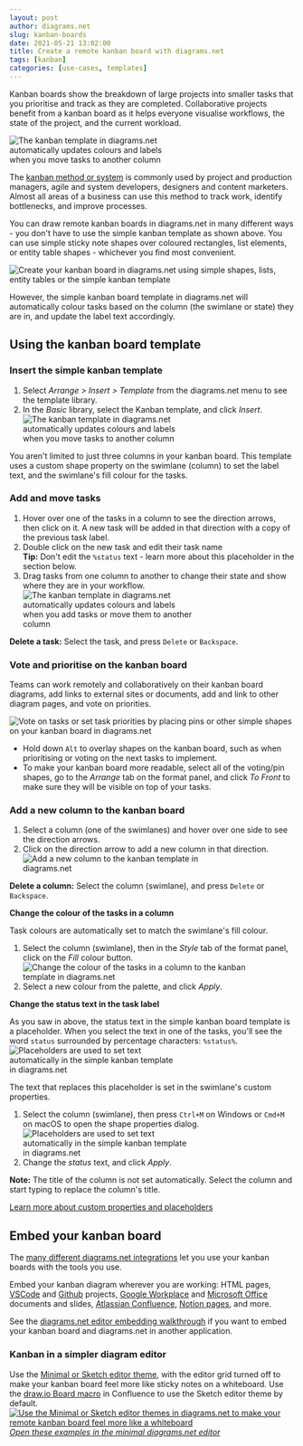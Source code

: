 ```yaml
---
layout: post
author: diagrams.net
slug: kanban-boards
date: 2021-05-21 13:02:00
title: Create a remote kanban board with diagrams.net
tags: [kanban]
categories: [use-cases, templates]
---
```


Kanban boards show the breakdown of large projects into smaller tasks that you prioritise and track as they are completed. Collaborative projects benefit from a kanban board as it helps everyone visualise workflows, the state of the project, and the current workload.

<img src="/assets/img/blog/kanban-template-example.png" style="width=100%;max-width:300px;height:auto;"  alt="The kanban template in diagrams.net automatically updates colours and labels when you move tasks to another column">

The [kanban method or system](https://en.wikipedia.org/wiki/Kanban) is commonly used by project and production managers, agile and system developers, designers and content marketers. Almost all areas of a business can use this method to track work, identify bottlenecks, and improve processes. 

You can draw remote kanban boards in diagrams.net in many different ways - you don't have to use the simple kanban template as shown above. You can use simple sticky note shapes over coloured rectangles, list elements, or entity table shapes - whichever you find most convenient. 

<img src="/assets/img/blog/kanban-template-alternatives.png" style="width=100%;max-width:600px;height:auto;"  alt="Create your kanban board in diagrams.net using simple shapes, lists, entity tables or the simple kanban template">

However, the simple kanban board template in diagrams.net will automatically colour tasks based on the column (the swimlane or state) they are in, and update the label text accordingly. 

## Using the kanban board template

### Insert the simple kanban template

1. Select _Arrange > Insert > Template_ from the diagrams.net menu to see the template library. 
2. In the _Basic_ library, select the Kanban template, and click _Insert_. 
<br /><img src="/assets/img/blog/kanban-template-insert.png" style="width=100%;max-width:300px;height:auto;"  alt="The kanban template in diagrams.net automatically updates colours and labels when you move tasks to another column">

You aren't limited to just three columns in your kanban board. This template uses a custom shape property on the swimlane (column) to set the label text, and the swimlane's fill colour for the tasks.

### Add and move tasks

1. Hover over one of the tasks in a column to see the direction arrows, then click on it. A new task will be added in that direction with a copy of the previous task label. 
2. Double click on the new task and edit their task name 
<br />**Tip:** Don't edit the ``%status`` text - learn more about this placeholder in the section below. 
3. Drag tasks from one column to another to change their state and show where they are in your workflow.
<br /><img src="/assets/img/blog/kanban-template-use.gif" style="width=100%;max-width:300px;height:auto;"  alt="The kanban template in diagrams.net automatically updates colours and labels when you add tasks or move them to another column">

**Delete a task:** Select the task, and press ``Delete`` or ``Backspace``.

### Vote and prioritise on the kanban board

Teams can work remotely and collaboratively on their kanban board diagrams, add links to external sites or documents, add and link to other diagram pages, and vote on priorities.

<img src="/assets/img/blog/kanban-template-vote.png" style="width=100%;max-width:500px;height:auto;"  alt="Vote on tasks or set task priorities by placing pins or other simple shapes on your kanban board in diagrams.net">

* Hold down ``Alt`` to overlay shapes on the kanban board, such as when prioritising or voting on the next tasks to implement.
* To make your kanban board more readable, select all of the voting/pin shapes, go to the _Arrange_ tab on the format panel, and click _To Front_ to make sure they will be visible on top of your tasks.


### Add a new column to the kanban board

1. Select a column (one of the swimlanes) and hover over one side to see the direction arrows.
2. Click on the direction arrow to add a new column in that direction.
<br /><img src="/assets/img/blog/kanban-template-add-column.gif" style="width=100%;max-width:400px;height:auto;"  alt="Add a new column to the kanban template in diagrams.net">

**Delete a column:** Select the column (swimlane), and press ``Delete`` or ``Backspace``.

**Change the colour of the tasks in a column**

Task colours are automatically set to match the swimlane's fill colour.

1. Select the column (swimlane), then in the _Style_ tab of the format panel, click on the _Fill_ colour button.
<br /><img src="/assets/img/blog/kanban-template-recolour-column.png" style="width=100%;max-width:400px;height:auto;"  alt="Change the colour of the tasks in a column to the kanban template in diagrams.net">
2. Select a new colour from the palette, and click _Apply_.

**Change the status text in the task label**

As you saw in above, the status text in the simple kanban board template is a placeholder. When you select the text in one of the tasks, you'll see the word ``status`` surrounded by percentage characters: ``%status%``. 
<br /><img src="/assets/img/blog/kanban-template-label-placeholder.png" style="width=100%;max-width:300px;height:auto;"  alt="Placeholders are used to set text automatically in the simple kanban template in diagrams.net">

The text that replaces this placeholder is set in the swimlane's custom properties.

1. Select the column (swimlane), then press ``Ctrl+M`` on Windows or ``Cmd+M`` on macOS to open the shape properties dialog. 
<br /><img src="/assets/img/blog/kanban-template-relabel-column.png" style="width=100%;max-width:300px;height:auto;"  alt="Placeholders are used to set text automatically in the simple kanban template in diagrams.net">
2. Change the _status_ text, and click _Apply_.

**Note:** The title of the column is not set automatically. Select the column and start typing to replace the column's title.

[Learn more about custom properties and placeholders](/blog/placeholders.html)

## Embed your kanban board

The [many different diagrams.net integrations](/integrations.html) let you use your kanban boards with the tools you use. 

Embed your kanban diagram wherever you are working: HTML pages, [VSCode](/blog/embed-diagrams-vscode.html) and [Github](/blog/embed-diagrams-github-markdown.html) projects, [Google Workplace](/blog/diagrams-google-docs.html) and [Microsoft Office](/doc/faq/microsoft-office-diagrams.html) documents and slides, [Atlassian Confluence](/doc/drawio-confluence-cloud.html), [Notion pages](/embed-diagrams-notion.html), and more. 

See the [diagrams.net editor embedding walkthrough](/blog/embedding-walkthrough.html) if you want to embed your kanban board and diagrams.net in another application.

### Kanban in a simpler diagram editor

Use the [Minimal or Sketch editor theme](/blog/diagram-editor-theme.html), with the editor grid turned off to make your kanban board feel more like sticky notes on a whiteboard. Use the [draw.io Board macro](/blog/drawio-board-macro.html) in Confluence to use the Sketch editor theme by default.
<br />[<img src="/assets/img/blog/kanban-template-examples-minimal.png" style="width=100%;max-width:600px;height:auto;"  alt="Use the Minimal or Sketch editor themes in diagrams.net to make your remote kanban board feel more like a whiteboard">](https://app.diagrams.net/?ui=min&title=kanban.drawio#R7Z1bd5u6EoB%2FTR7jxd34Mfd2r6Tpanr23n3aSwZsq8HIBZxLf%2F2RhIQBCQenGHCstCuxJYwBfTOjGWbEiXmxfLmJwWpxh%2FwgPDE0%2F%2BXEvDwxDNPRLfyHtLxmLbqljbOWeQz9rE3bNDzA3wHbkLeuoR8krC1rShEKU7gqN3ooigIvLbWBOEbP5c1mKPRLDSswD0qHQRoePBAGwmb%2FQD9dZK2uMd60fwrgfMG%2FWXcmWc8S8I3ZjpMF8NFzocm8OjEvYoTS7NXy5SIIydUrX5frmt78wOIgSpt8wH%2B8XM%2FvX%2BJQBz%2FWn%2F810cNf2qmZ7eUJhGt2wuxg01d%2BBWK0jvyA7EQ7Mc%2BfFzANHlbAI73PeNBx2yJdhvidjl8mj0HqLdibBfAW6zi4IRtdWrhhhWCUBvHVEz7khO1whqL0GixhSAg5iz2yfw%2F3GtolWOPrGsRsowe0jum3LtIUD75hm2f4Fz5d8otskIzmCM3DAKxgMvLQknZ4Cd30epZ9BX5Z%2BhLbOK9%2BTYagQY8NhuEFClFMr4Q5c73A88hZpjF6DAo9U9e2bPIJcVDYOD0FcRq8FJrYIN0EaBmkMT4yjfWeOhb7DJOZU4Mz9bwh0NTsrG1RoM8xXUY%2Bo36e730DBn7B2JBz8ms6uf8F%2Fvf08%2FnOvnxE6GZqXZ%2FaYwGU74jINRJ4SZ7hMgRRwK8n6yFA4Ose%2BrfgFa3JAScp8B75u%2FMFiuFvvD3IUUpBnI%2BGs2U0Np98IHtkXMVBgj%2F7lY%2BEXmm6Ay%2BlDW9BkrIGD4UhWCVwmh%2F3EsRzGJ2jNMVUZRvVI8DP%2F7pyuPSnDJk%2BqYpMC%2FxY7riCj6kJ%2BGA9LOKj6%2Ba%2B8HFFfEDyiFt0gR98mqlwgSOUAVW4pqwJhHAe4bdhMCMfI9cJYvV9xppTRDRUghUWjOa3dBuqiljLN3b2pAnhz85CqqIX0PeDiMCBUpCCjASNazB6dexz%2FB9fxAttZJ%2FY%2BMAv8Ht98x7%2FJ5vH6QWK8LkASAc0wJg9BwS1XTnYLpZv08FowJLUiAW%2BXfsoTOpQEE2PQmGfKNhGzyg4Wh0KpkKhUxTGbjMUTHtfKOgCCpf4os57m134duD61mBmF64xNR1nALMLx3z%2F7MLaFzxGnR6xlB75Az3iNKdjKLMLR3RoGQq2QqFTFPqfXTh1KDgKhU5RaDy72BsKtmR2gUeyt8kFCNzZcEIXjucG09kAJhfjd4cu3H0FvhxJ4CvTImOlRf5Ei9iN4RjM3KI2iOUqFDpFoencYm8GRTdEi1IbD1%2BAFXnJRqBkHMxMaWMDACNyByIzNYISLxsfuqPc%2BMzgS%2BB%2Fy%2B5zUUuBnm%2Fxzoq3V4p2jJPmBVF2z6NkQ3TRVjW46dG32bBMq2Q2LAkerswj5dZlD3yIUc5aMPC5pxCE3wIvBdGcMlJGgFxjP0ar79iWB9zUS%2B%2BliZqFqg7amekW%2BnJanA7E7IIMUDNsxKyxapBNGGRjv7%2BhN8Wo5l3gw%2FVyNwDo7eyC0v7jscXHwPen1xiKdsZs0njMCoM0dkYTw7XHukV%2Fu1anQyZGH2tvT3U7aJWJQXkK4AxkGF%2B2DmFREjVzpPF%2B%2FFt3Oh1lMUyodHIXOtnpXyeLYcFbLDPHoZBz7g9IIVt1CnlHkf1ACnmHYTwUhSw6UUohd6GQJ%2F0rZDE4fyzauPloDUYb18ZAxTyNo9HGzYfxULSxGN6sScE47IBWntkx4CQLY3ABLVMFtFpRG25jFgYT0LLEgNYn%2FL3HYq%2FfFc6y3ZGZq3rLNK1ODbZVG88SE6KOxmDvHM%2BqG8OiJBr6yMntte04nVpsbhaUTu5YJ%2Fcf0LLEgNYR6eQc%2FEPSybUhLTEz8Vh08g7jeDA6Wc2T%2B9HJ%2Fce0bHGefDw3GawDnCbbtdNkMUP4aFTyB5wmywJbsuzfA49r8aTi4eb3uvo741ra%2FnSA8qFaURsHGNeyGyx%2B8TGNdQ79Tsba7HZ0av0lMfH%2BWIzzDuP2clIrZXa346hu8vejYPsPUtlHe5PfftdN%2Fo4VbO1dfbGc5WgU7M539btUsNIVvN6RuhyhlAzKG0t5TYH3OKeLf92v0xBGXGh8ED%2FekyFJiaLRRpot%2BiLX19eTc0PwRQoFUNzVSVBITu%2FchzGmCCIy7kxvzmPgQzxgl4WuCOvZRaGv%2FJ3GmbAGWb7qGn1TXNursNYXyQb4CecU6EtDYlKkq5kNaeWyFpyzU3tslryzU4PfR3yrzsppoc5KCrfonNVVWbGCuwK%2FggNdrapbYtVBVRj1rGvr44h5B%2BsUMXj0Oqo%2F1tJ3rQBlWCO7jJTJZ%2B8FpPiaDaUizhbqeaVEvSOxWKlLpS6bqEtdNhfoVF1KilLfytNUcCu4ZXA71bmAJFTbKdsNfEm1Uu0OOa5tUGJqVoUSR7z5s7%2BVaqWc1Hq19alvSgcqHSihO18%2B4rXa0JsSbJqir7yh4XlDuivxhkSrypdK7sQbql2Ltz4nTSlLpSybKMu8LLE3ZamL%2BVhvpvcouhXdMrqNKt1iGKtjuMW4v%2FKH6v2ht3OjWsDEqvrMnT63Q46JGEE%2FMZwwpWrlCb%2Bck5ebxIqsC39VoVcpS6Usd5ACnaum4dxG4s81eSsDVLlNg3ObdKfRPSRbolX35jXptTeR6jMnlK5UurKBruz0HpI0B0ZSWShCLV8nm4ziu9fJNq0T2XrY1cWvJU2N18MmLbL1sCVZ8Vxqirh9DeIl3gwfg6HdYYGsqjyadiSq%2FZrFfMn5naPYp9UE%2BcEXktMyMeYPHTSKQkbTIGFCNr5bhyl8oJueSMsCZjb5J5360h92DoX27KclwE1NmA2MR2JkYGxIGLe5l7UD5Gj6kzwG0tBCMA1CppzviX645xiDdM329yVg5VnbJcIqnCITIbkwiEP2NkBM%2B2sVcdAl5PCEOZ4Rl1NsS8HbJopl%2FAyNNz1ke%2BZtgkBJRFG%2Bhr0oeWUT0dRGVWg%2B02w8d6vInStldbt2a16nIClnkqXRWu7uD8%2FDbxmv9ezmN%2FAz12wal%2Bhzfq0RzzE%2BzUwttnOa7qxe6EXh%2FRtfLtsNJiiq39EzOy%2ByK2z9l0Rh449qu34LbOVYyfZ%2FuCObST2JSeYubrbf8nfhZihpyy5X0R1ehXgOt0AhFqDyE2a3q5LxVlXyVohGVC8F6djy8AqmL77nWbibyBB1cmKPiZLcgpXsTkmj%2FR3EPohAdabmskP7h8uHXpFYidW5pj87SLLVWJJZLzcx%2FHkCDb1Sd%2FfM3eZyrSu5%2FhBybSu5Hopc64MQbEMJ9ocQbEcJ9lAEu2eLfXn%2F%2BcuN6EN%2BJmK5itEcu0ZJE6Jc5U0OxZvUNMfRKoHJPXmTvNctMz0M79JSxupDGKuJMlZtGavm5dYD9i5tJdcfQa6zemIl10OQ62F4l44S7A8h2IYS7KEIdu%2Fe5Zcr0bm8QMtVGKR4aBrApG%2BFSTmWHTqW%2BvmZfmVUKN%2BrY2k6Q3Qsx8pOfQg7ZSo71ZKdsndOoRmiY%2Bkquf4Qcr09s0nJdYdy3bNjeeZ5wSqfaBbnoOUeztMXa2VdfDr1Tlc%2BWqb%2FfV74V%2Ben%2BvYApJqC7nUKWplqVjPnHFc73%2BsU1LbUFFSZqj83VVLVYqgY6DtM1RYtraagSq6HINfbo1ZKrjuU6w6noEItkhwOcb2bB0giohQS6D2%2BUnFM6XtSaJdwDvFsVSOrBOM%2FMV%2BsmHQiIuPpgnzAj8EzXTtH80D0BBI%2B891SDVo7F6s0Na8alfFdLttXFaHi2nTlglBzItaDjieyZXRaWINZzqm4js4tTIiK3jwypkAo3EB4E%2BA%2BEPJeYungNAbsmBSNg6ex6vScupI1H7gn1AmMvIK0VJ08DUs6chaTy8cYvIpSUldsaN%2BCENCaX0XjodJou5VqeUNSLG%2FyquNOeGywUA1H4JbM8r%2BiBLLK86xUtggZryynFbAgWeQo1EeASlNEthNakr98mWOoFiOIkhH8CqMir0Y2BdM039dK68mYvMOyNE3AvphTquAUit3tykoOujaR1ALrkhknX0ysfdN9wHQSNqV0EjbldBI2FZ1yOseTKp2ySvVO6WywFsNg6ZzNgC2l03XtGjonk7GiU06nUV1qeQB0Nniy12DpVJa9Vd1pVXSn0zucDdaLHyycyrC3a9gr6zI6dt9wiovUHw6cyq63CicPVA4HTjHofjhwKrPeKpxVh91w%2BoZTjLQfDpzKrLdr1itzzs3T5vqCU7Li%2FOHQqex6m3QK%2FvoA6FSReEVn1mtaVTo1o3c8VShe4cnw5J%2FJ8ewdThWJV3ByOKvPgtH03vEUV6T%2Fm6bFXX%2BNIYoxiUmTpx2oHI4hAKZX0jLx6EpjQtInxe0txe2QrbOaPLaqAE2jOnnsPSxkqHuRCk%2BOp5DHYfaOp7obqfDkeFYfZ9Q7nOpupIKT%2BzaVW%2BX6pMsMzR%2FLbz9%2B%2Byg0Xp1FHMGpB%2F%2F6IcnQ%2FE7T1hNeCfQIoimt3UsD3AJoNRB51toSUN7IhdTWKx93kIHyMAjrmLwCkU8%2BlJUT0gJD0joFSVY9tCnSwB9ZLyNVINQdxQKyErDrKbb0aha8qZkCxJYre2bcuyrbYoTSQt8NUVp3yCcVq1f%2FBw%3D%3D)
<br />[_Open these examples in the minimal diagrams.net editor_](https://app.diagrams.net/?ui=min&title=kanban.drawio#R7Z1bd5u6EoB%2FTR7jxd34Mfd2r6Tpanr23n3aSwZsq8HIBZxLf%2F2RhIQBCQenGHCstCuxJYwBfTOjGWbEiXmxfLmJwWpxh%2FwgPDE0%2F%2BXEvDwxDNPRLfyHtLxmLbqljbOWeQz9rE3bNDzA3wHbkLeuoR8krC1rShEKU7gqN3ooigIvLbWBOEbP5c1mKPRLDSswD0qHQRoePBAGwmb%2FQD9dZK2uMd60fwrgfMG%2FWXcmWc8S8I3ZjpMF8NFzocm8OjEvYoTS7NXy5SIIydUrX5frmt78wOIgSpt8wH%2B8XM%2FvX%2BJQBz%2FWn%2F810cNf2qmZ7eUJhGt2wuxg01d%2BBWK0jvyA7EQ7Mc%2BfFzANHlbAI73PeNBx2yJdhvidjl8mj0HqLdibBfAW6zi4IRtdWrhhhWCUBvHVEz7khO1whqL0GixhSAg5iz2yfw%2F3GtolWOPrGsRsowe0jum3LtIUD75hm2f4Fz5d8otskIzmCM3DAKxgMvLQknZ4Cd30epZ9BX5Z%2BhLbOK9%2BTYagQY8NhuEFClFMr4Q5c73A88hZpjF6DAo9U9e2bPIJcVDYOD0FcRq8FJrYIN0EaBmkMT4yjfWeOhb7DJOZU4Mz9bwh0NTsrG1RoM8xXUY%2Bo36e730DBn7B2JBz8ms6uf8F%2Fvf08%2FnOvnxE6GZqXZ%2FaYwGU74jINRJ4SZ7hMgRRwK8n6yFA4Ose%2BrfgFa3JAScp8B75u%2FMFiuFvvD3IUUpBnI%2BGs2U0Np98IHtkXMVBgj%2F7lY%2BEXmm6Ay%2BlDW9BkrIGD4UhWCVwmh%2F3EsRzGJ2jNMVUZRvVI8DP%2F7pyuPSnDJk%2BqYpMC%2FxY7riCj6kJ%2BGA9LOKj6%2Ba%2B8HFFfEDyiFt0gR98mqlwgSOUAVW4pqwJhHAe4bdhMCMfI9cJYvV9xppTRDRUghUWjOa3dBuqiljLN3b2pAnhz85CqqIX0PeDiMCBUpCCjASNazB6dexz%2FB9fxAttZJ%2FY%2BMAv8Ht98x7%2FJ5vH6QWK8LkASAc0wJg9BwS1XTnYLpZv08FowJLUiAW%2BXfsoTOpQEE2PQmGfKNhGzyg4Wh0KpkKhUxTGbjMUTHtfKOgCCpf4os57m134duD61mBmF64xNR1nALMLx3z%2F7MLaFzxGnR6xlB75Az3iNKdjKLMLR3RoGQq2QqFTFPqfXTh1KDgKhU5RaDy72BsKtmR2gUeyt8kFCNzZcEIXjucG09kAJhfjd4cu3H0FvhxJ4CvTImOlRf5Ei9iN4RjM3KI2iOUqFDpFoencYm8GRTdEi1IbD1%2BAFXnJRqBkHMxMaWMDACNyByIzNYISLxsfuqPc%2BMzgS%2BB%2Fy%2B5zUUuBnm%2Fxzoq3V4p2jJPmBVF2z6NkQ3TRVjW46dG32bBMq2Q2LAkerswj5dZlD3yIUc5aMPC5pxCE3wIvBdGcMlJGgFxjP0ar79iWB9zUS%2B%2BliZqFqg7amekW%2BnJanA7E7IIMUDNsxKyxapBNGGRjv7%2BhN8Wo5l3gw%2FVyNwDo7eyC0v7jscXHwPen1xiKdsZs0njMCoM0dkYTw7XHukV%2Fu1anQyZGH2tvT3U7aJWJQXkK4AxkGF%2B2DmFREjVzpPF%2B%2FFt3Oh1lMUyodHIXOtnpXyeLYcFbLDPHoZBz7g9IIVt1CnlHkf1ACnmHYTwUhSw6UUohd6GQJ%2F0rZDE4fyzauPloDUYb18ZAxTyNo9HGzYfxULSxGN6sScE47IBWntkx4CQLY3ABLVMFtFpRG25jFgYT0LLEgNYn%2FL3HYq%2FfFc6y3ZGZq3rLNK1ODbZVG88SE6KOxmDvHM%2BqG8OiJBr6yMntte04nVpsbhaUTu5YJ%2Fcf0LLEgNYR6eQc%2FEPSybUhLTEz8Vh08g7jeDA6Wc2T%2B9HJ%2Fce0bHGefDw3GawDnCbbtdNkMUP4aFTyB5wmywJbsuzfA49r8aTi4eb3uvo741ra%2FnSA8qFaURsHGNeyGyx%2B8TGNdQ79Tsba7HZ0av0lMfH%2BWIzzDuP2clIrZXa346hu8vejYPsPUtlHe5PfftdN%2Fo4VbO1dfbGc5WgU7M539btUsNIVvN6RuhyhlAzKG0t5TYH3OKeLf92v0xBGXGh8ED%2FekyFJiaLRRpot%2BiLX19eTc0PwRQoFUNzVSVBITu%2FchzGmCCIy7kxvzmPgQzxgl4WuCOvZRaGv%2FJ3GmbAGWb7qGn1TXNursNYXyQb4CecU6EtDYlKkq5kNaeWyFpyzU3tslryzU4PfR3yrzsppoc5KCrfonNVVWbGCuwK%2FggNdrapbYtVBVRj1rGvr44h5B%2BsUMXj0Oqo%2F1tJ3rQBlWCO7jJTJZ%2B8FpPiaDaUizhbqeaVEvSOxWKlLpS6bqEtdNhfoVF1KilLfytNUcCu4ZXA71bmAJFTbKdsNfEm1Uu0OOa5tUGJqVoUSR7z5s7%2BVaqWc1Hq19alvSgcqHSihO18%2B4rXa0JsSbJqir7yh4XlDuivxhkSrypdK7sQbql2Ltz4nTSlLpSybKMu8LLE3ZamL%2BVhvpvcouhXdMrqNKt1iGKtjuMW4v%2FKH6v2ht3OjWsDEqvrMnT63Q46JGEE%2FMZwwpWrlCb%2Bck5ebxIqsC39VoVcpS6Usd5ACnaum4dxG4s81eSsDVLlNg3ObdKfRPSRbolX35jXptTeR6jMnlK5UurKBruz0HpI0B0ZSWShCLV8nm4ziu9fJNq0T2XrY1cWvJU2N18MmLbL1sCVZ8Vxqirh9DeIl3gwfg6HdYYGsqjyadiSq%2FZrFfMn5naPYp9UE%2BcEXktMyMeYPHTSKQkbTIGFCNr5bhyl8oJueSMsCZjb5J5360h92DoX27KclwE1NmA2MR2JkYGxIGLe5l7UD5Gj6kzwG0tBCMA1CppzviX645xiDdM329yVg5VnbJcIqnCITIbkwiEP2NkBM%2B2sVcdAl5PCEOZ4Rl1NsS8HbJopl%2FAyNNz1ke%2BZtgkBJRFG%2Bhr0oeWUT0dRGVWg%2B02w8d6vInStldbt2a16nIClnkqXRWu7uD8%2FDbxmv9ezmN%2FAz12wal%2Bhzfq0RzzE%2BzUwttnOa7qxe6EXh%2FRtfLtsNJiiq39EzOy%2ByK2z9l0Rh449qu34LbOVYyfZ%2FuCObST2JSeYubrbf8nfhZihpyy5X0R1ehXgOt0AhFqDyE2a3q5LxVlXyVohGVC8F6djy8AqmL77nWbibyBB1cmKPiZLcgpXsTkmj%2FR3EPohAdabmskP7h8uHXpFYidW5pj87SLLVWJJZLzcx%2FHkCDb1Sd%2FfM3eZyrSu5%2FhBybSu5Hopc64MQbEMJ9ocQbEcJ9lAEu2eLfXn%2F%2BcuN6EN%2BJmK5itEcu0ZJE6Jc5U0OxZvUNMfRKoHJPXmTvNctMz0M79JSxupDGKuJMlZtGavm5dYD9i5tJdcfQa6zemIl10OQ62F4l44S7A8h2IYS7KEIdu%2Fe5Zcr0bm8QMtVGKR4aBrApG%2BFSTmWHTqW%2BvmZfmVUKN%2BrY2k6Q3Qsx8pOfQg7ZSo71ZKdsndOoRmiY%2Bkquf4Qcr09s0nJdYdy3bNjeeZ5wSqfaBbnoOUeztMXa2VdfDr1Tlc%2BWqb%2FfV74V%2Ben%2BvYApJqC7nUKWplqVjPnHFc73%2BsU1LbUFFSZqj83VVLVYqgY6DtM1RYtraagSq6HINfbo1ZKrjuU6w6noEItkhwOcb2bB0giohQS6D2%2BUnFM6XtSaJdwDvFsVSOrBOM%2FMV%2BsmHQiIuPpgnzAj8EzXTtH80D0BBI%2B891SDVo7F6s0Na8alfFdLttXFaHi2nTlglBzItaDjieyZXRaWINZzqm4js4tTIiK3jwypkAo3EB4E%2BA%2BEPJeYungNAbsmBSNg6ex6vScupI1H7gn1AmMvIK0VJ08DUs6chaTy8cYvIpSUldsaN%2BCENCaX0XjodJou5VqeUNSLG%2FyquNOeGywUA1H4JbM8r%2BiBLLK86xUtggZryynFbAgWeQo1EeASlNEthNakr98mWOoFiOIkhH8CqMir0Y2BdM039dK68mYvMOyNE3AvphTquAUit3tykoOujaR1ALrkhknX0ysfdN9wHQSNqV0EjbldBI2FZ1yOseTKp2ySvVO6WywFsNg6ZzNgC2l03XtGjonk7GiU06nUV1qeQB0Nniy12DpVJa9Vd1pVXSn0zucDdaLHyycyrC3a9gr6zI6dt9wiovUHw6cyq63CicPVA4HTjHofjhwKrPeKpxVh91w%2BoZTjLQfDpzKrLdr1itzzs3T5vqCU7Li%2FOHQqex6m3QK%2FvoA6FSReEVn1mtaVTo1o3c8VShe4cnw5J%2FJ8ewdThWJV3ByOKvPgtH03vEUV6T%2Fm6bFXX%2BNIYoxiUmTpx2oHI4hAKZX0jLx6EpjQtInxe0txe2QrbOaPLaqAE2jOnnsPSxkqHuRCk%2BOp5DHYfaOp7obqfDkeFYfZ9Q7nOpupIKT%2BzaVW%2BX6pMsMzR%2FLbz9%2B%2Byg0Xp1FHMGpB%2F%2F6IcnQ%2FE7T1hNeCfQIoimt3UsD3AJoNRB51toSUN7IhdTWKx93kIHyMAjrmLwCkU8%2BlJUT0gJD0joFSVY9tCnSwB9ZLyNVINQdxQKyErDrKbb0aha8qZkCxJYre2bcuyrbYoTSQt8NUVp3yCcVq1f%2FBw%3D%3D)

